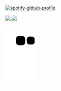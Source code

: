 [![spotify-github-profile](https://spotify-github-profile.kittinanx.com/api/view?uid=31gjiin2u3o5rz53h2szchj7duza&cover_image=true&theme=default&show_offline=false&background_color=121212&interchange=false)](https://github.com/kittinan/spotify-github-profile)

<a href="https://github.com/anuraghazra/github-readme-stats">
  <img height=200 align="center" src="https://github-readme-stats.vercel.app/api?username=Peter-Ershow&show_icons=true&theme=radical&count_private=true" />
</a>
<a href="https://github.com/anuraghazra/convoychat">
  <img height=200 align="center" src="https://github-readme-stats.vercel.app/api/top-langs?username=Peter-Ershow&layout=compact&langs_count=8&card_width=320&show_icons=true&theme=radical&count_private=true" />
</a>

![Snake animation](https://github.com/Peter-Ershow/Peter-Ershow/blob/output/github-contribution-grid-snake.svg)
